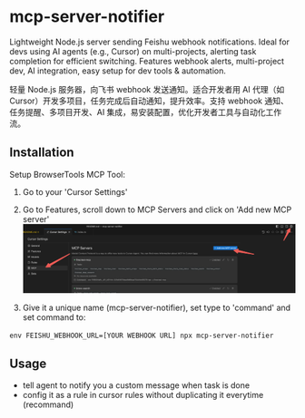# mcp-server-notifier
Lightweight Node.js server sending Feishu webhook notifications. Ideal for devs using AI agents (e.g., Cursor) on multi-projects, alerting task completion for efficient switching. Features webhook alerts, multi-project dev, AI integration, easy setup for dev tools &amp; automation.

轻量 Node.js 服务器，向飞书 webhook 发送通知。适合开发者用 AI 代理（如 Cursor）开发多项目，任务完成后自动通知，提升效率。支持 webhook 通知、任务提醒、多项目开发、AI 集成，易安装配置，优化开发者工具与自动化工作流。

## Installation
Setup BrowserTools MCP Tool:
1. Go to your 'Cursor Settings'
2. Go to Features, scroll down to MCP Servers and click on 'Add new MCP server'
![MCP Server Setup](/docs/guide.jpg)

3. Give it a unique name (mcp-server-notifier), set type to 'command' and set command to:

`env FEISHU_WEBHOOK_URL=[YOUR WEBHOOK URL] npx mcp-server-notifier`

## Usage

- tell agent to notify you a custom message when task is done
- config it as a rule in cursor rules without duplicating it everytime (recommand)